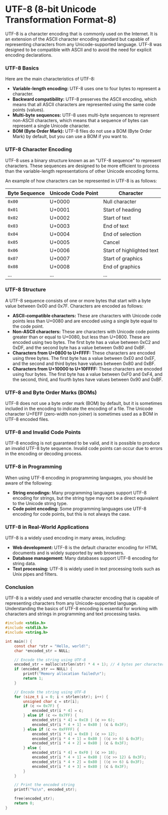UTF-8 (8-bit Unicode Transformation Format-8)
=============================================

UTF-8 is a character encoding that is commonly used on the Internet. It is an extension of the ASCII character encoding standard but capable of representing characters from any Unicode-supported language. UTF-8 was designed to be compatible with ASCII and to avoid the need for explicit encoding declarations.

### UTF-8 Basics

Here are the main characteristics of UTF-8:

*   **Variable-length encoding:** UTF-8 uses one to four bytes to represent a character.
*   **Backward compatibility:** UTF-8 preserves the ASCII encoding, which means that all ASCII characters are represented using the same code points (values).
*   **Multi-byte sequences:** UTF-8 uses multi-byte sequences to represent non-ASCII characters, which means that a sequence of bytes can represent a single Unicode character.
*   **BOM (Byte Order Mark):** UTF-8 files do not use a BOM (Byte Order Mark) by default, but you can use a BOM if you want to.

### UTF-8 Character Encoding

UTF-8 uses a binary structure known as an "UTF-8 sequence" to represent characters. These sequences are designed to be more efficient to process than the variable-length representations of other Unicode encoding forms.

An example of how characters can be represented in UTF-8 is as follows:

| Byte Sequence | Unicode Code Point | Character |
| --- | --- | --- |
| `0x00` | U+0000 | Null character |
| `0x01` | U+0001 | Start of heading |
| `0x02` | U+0002 | Start of text |
| `0x03` | U+0003 | End of text |
| `0x04` | U+0004 | End of selection |
| `0x05` | U+0005 | Cancel |
| `0x06` | U+0006 | Start of highlighted text |
| `0x07` | U+0007 | Start of graphics |
| `0x08` | U+0008 | End of graphics |
| ... | ... | ... |

### UTF-8 Structure

A UTF-8 sequence consists of one or more bytes that start with a byte value between 0x00 and 0x7F. Characters are encoded as follows:

*   **ASCII-compatible characters:** These are characters with Unicode code points less than U+0080 and are encoded using a single byte equal to the code point.
*   **Non-ASCII characters:** These are characters with Unicode code points greater than or equal to U+0080, but less than U+0800. These are encoded using two bytes. The first byte has a value between 0xC2 and 0xDF, and the second byte has a value between 0x80 and 0xBF.
*   **Characters from U+0800 to U+FFFF:** These characters are encoded using three bytes. The first byte has a value between 0xE0 and 0xEF, and the second and third bytes have values between 0x80 and 0xBF.
*   **Characters from U+10000 to U+10FFFF:** These characters are encoded using four bytes. The first byte has a value between 0xF0 and 0xF4, and the second, third, and fourth bytes have values between 0x90 and 0xBF.

### UTF-8 and Byte Order Marks (BOMs)

UTF-8 does not use a byte order mark (BOM) by default, but it is sometimes included in the encoding to indicate the encoding of a file. The Unicode character U+FEFF (zero-width non-joiner) is sometimes used as a BOM in UTF-8 encoded files.

### UTF-8 and Invalid Code Points

UTF-8 encoding is not guaranteed to be valid, and it is possible to produce an invalid UTF-8 byte sequence. Invalid code points can occur due to errors in the encoding or decoding process.

### UTF-8 in Programming

When using UTF-8 encoding in programming languages, you should be aware of the following:

*   **String encodings:** Many programming languages support UTF-8 encoding for strings, but the string type may not be a direct equivalent to the Unicode string type.
*   **Code point encoding:** Some programming languages use UTF-8 encoding for code points, but this is not always the case.

### UTF-8 in Real-World Applications

UTF-8 is a widely used encoding in many areas, including:

*   **Web development:** UTF-8 is the default character encoding for HTML documents and is widely supported by web browsers.
*   **Database management:** Many databases support UTF-8 encoding for string data.
*   **Text processing:** UTF-8 is widely used in text processing tools such as Unix pipes and filters.

### Conclusion

UTF-8 is a widely used and versatile character encoding that is capable of representing characters from any Unicode-supported language. Understanding the basics of UTF-8 encoding is essential for working with characters and strings in programming and text processing tasks.
```c
#include <stdio.h>
#include <stdlib.h>
#include <string.h>

int main() {
    const char *str = "Hello, world!";
    char *encoded_str = NULL;

    // Encode the string using UTF-8
    encoded_str = malloc(strlen(str) * 4 + 1); // 4 bytes per character
    if (encoded_str == NULL) {
        printf("Memory allocation failed\n");
        return 1;
    }

    // Encode the string using UTF-8
    for (size_t i = 0; i < strlen(str); i++) {
        unsigned char c = str[i];
        if (c <= 0x7F) {
            encoded_str[i * 4] = c;
        } else if (c <= 0x7FF) {
            encoded_str[i * 4] = 0xC0 | (c >> 6);
            encoded_str[i * 4 + 1] = 0x80 | (c & 0x3F);
        } else if (c <= 0xFFFF) {
            encoded_str[i * 4] = 0xE0 | (c >> 12);
            encoded_str[i * 4 + 1] = 0x80 | ((c >> 6) & 0x3F);
            encoded_str[i * 4 + 2] = 0x80 | (c & 0x3F);
        } else {
            encoded_str[i * 4] = 0xF0 | (c >> 18);
            encoded_str[i * 4 + 1] = 0x80 | ((c >> 12) & 0x3F);
            encoded_str[i * 4 + 2] = 0x80 | ((c >> 6) & 0x3F);
            encoded_str[i * 4 + 3] = 0x80 | (c & 0x3F);
        }
    }

    // Print the encoded string
    printf("%s\n", encoded_str);

    free(encoded_str);
    return 0;
}
```
